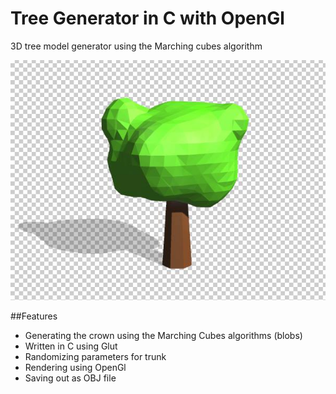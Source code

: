 # Tree Generator in C with OpenGl
3D tree model generator using the Marching cubes algorithm

![Tree model](images/colored_model.png?raw=true "Tree model")


##Features
* Generating the crown using the Marching Cubes algorithms (blobs)
* Written in C using Glut
* Randomizing parameters for trunk
* Rendering using OpenGl
* Saving out as OBJ file
